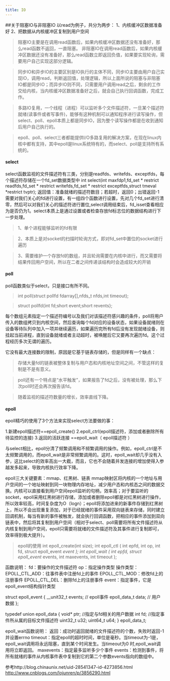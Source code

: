 ```yaml
---
title: IO
---
```

##关于阻塞IO与非阻塞IO
以read为例子，共分为两步：
1、内核缓冲区数据准备好 
2、把数据从内核缓冲区复制到用户空间

>阻塞IO主要是在调用read函数后，如果内核缓冲区数据还没有准备好，那么read函数不返回，一直阻塞。
>非阻塞IO在调用read函数后，如果内核缓冲区数据还没有准备好，那么read函数立即返回负值，如果要实现轮询，需要用户自己实现这部分逻辑。

>同步IO和异步IO的主要区别是IO执行的主体不同，同步IO主要由用户自己实现IO，调用read，判断返回值，处理逻辑，所以上面所说的阻塞与非阻塞IO都是同步IO；而异步IO则不同，只需要用户调用read之后，剩余的工作交给内核，当内核缓冲区数据准备好之后，就会自己执行回调函数，完成工作。

>多路IO复用，一个线程（进程）可以监听多个文件描述符，一旦某个描述符就绪(读事件或者写事件)，能够有这种机制可以通知程序进行读写操作，但select、poll、epoll本质上都是同步IO，因为整个读写操作都是在收到通知后用户自己执行的。

>epoll、poll、select三者都能提供I/O多路复用的解决方案，在现在linux内核中都有支持，其中epoll是linux系统特有的，而select、poll是支持所有系统的。

#### select
select函数监视的文件描述符有三类，分别是readfds、writefds、exceptfds，每个描述符存储在一个fd_set数据类型中
int select(int maxfdp1,fd_set * restrict readfds,fd_set * restrict writefds,fd_set * restrict exceptfds,struct tmeval *restrict tvptr);
返回值：准备就绪的描述符数目；若超时，返回0；出错返回-1
需要对我们关心的fd进行设置，有一组四个函数进行设置，先对几个fd_set进行清零，然后可以对我们关心的描述符进行置位,select调用结束后，fd_isset查看相应为是否仍为1。select本质上是通过设置或者检查存放fd标志位的数据结构进行下一步处理。
>1、单个进程能够监听的fd有限

>2、本质上是对socket的扫描时轮询方式，即对fd_set中置位的socket进行遍历

>3、需要维护一个存放fd的数组，并且轮询需要在内核中进行，而又需要将结果传回用户空间，所以在二者之间传递该结构时会造成较大的开销

#### poll
poll函数类似于select，只是接口有所不同。
> int poll(struct pollfd fdarray[],nfds_t nfds,int timeout);

>struct pollfd{int fd;short event;short revents};

每个数组元素指定一个描述符编号以及我们对该描述符感兴趣的条件，poll将用户传入的数组拷贝到内核空间，然后查询每个fd对应的设备状态，如果设备就绪则在设备等待队列中加入一项并继续遍历，如果遍历完所有fd后没有发现就绪设备，则挂起当前进程，直到设备就绪或者主动超时，被唤醒后它又要再次遍历fd。这个过程经历多次无谓的遍历。

它没有最大连接数的限制，原因是它基于链表存储的，但是同样有一个缺点：
> 存储大量fd的链表被整体复制与用户态和内核地址空间之间，不管这样的复制是不是有意义。

> poll还有一个特点是“水平触发”，如果报告了fd之后，没有被处理，那么下次poll时还会再次报告该fd。

> 随着监视的描述符数量的增长，效率直线下降。
#### epoll
epoll精巧的使用了3个方法来实现select方法要做的事：
> 
1.新建epoll描述符==epoll_create()
2.epoll_ctrl(epoll描述符，添加或者删除所有待监控的连接)
3.返回的活跃连接 ==epoll_wait（ epoll描述符 ）

 与select相比，epoll分清了频繁调用和不频繁调用的操作。例如，epoll_ctrl是不太频繁调用的，而epoll_wait是非常频繁调用的。这时，epoll_wait却几乎没有入参，这比select的效率高出一大截，而且，它也不会随着并发连接的增加使得入参越发多起来，导致内核执行效率下降。

> 
epoll三大关键要素：mmap、红黑树、链表
mmap映射区将内核的一个地址与用户空间的一个地址映射到同一块物理内存地址，减少用户态和内核态之间的数据交换。内核可以直接看到用户空间epoll监听的句柄，效率高；对于要监听的socket，epoll采用红黑树进行存储，添加或者删除epoll都是对红黑树进行操作，所以效率较高，时间复杂度为O（logn）；epoll将添加进来的新事件存储到红黑树上，所以不会出现重复添加，对于已经就绪的事件采用双向链表来存储，同时建立回调机制，每当有新的事件被触发，就会执行回调函数，把相应的事件添加到双向链表中，然后将其复制到用户空间（相对于select、poll需要将所有文件描述符从内核复制到用户空间，epoll只需要将就绪的文件描述符及其事件进行复制即可，效率得到极大提升）。

>epoll的使用
int epoll_create(int size);
int epoll_ctl ( int epfd, int op, int fd, struct epoll_event *event );
int epoll_wait ( int epfd, struct epoll_event* events, int maxevents, int timeout );
>
函数说明：
     fd：要操作的文件描述符
     op：指定操作类型
操作类型：
     EPOLL_CTL_ADD：往事件表中注册fd上的事件
     EPOLL_CTL_MOD：修改fd上的注册事件
     EPOLL_CTL_DEL：删除fd上的注册事件
     event：指定事件，它是epoll_event结构指针类型
     
> 
struct epoll_event
{
     __unit32_t events;    // epoll事件
     epoll_data_t data;     // 用户数据 
};

>
typedef union epoll_data
 {
     void* ptr;              //指定与fd相关的用户数据 
     int fd;                 //指定事件所从属的目标文件描述符 
     uint32_t u32;
     uint64_t u64;
} epoll_data_t;

>
epoll_wait函数说明：
     返回：成功时返回就绪的文件描述符的个数，失败时返回-1并设置errno
     timeout：指定epoll的超时时间，单位是毫秒。当timeout为-1是，epoll_wait调用将永远阻塞，直到某个时间发生。当timeout为0        时,epoll_wait调用将立即返回。
     maxevents：指定最多监听多少个事件
     events：检测到事件，将所有就绪的事件从内核事件表中复制到它的第二个参数events指向的数组中。

>
参考http://blog.chinaunix.net/uid-28541347-id-4273856.html
http://www.cnblogs.com/lojunren/p/3856290.html